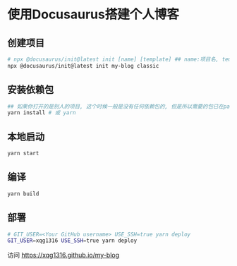 # 使用Docusaurus搭建个人博客

## 创建项目

```bash
# npx @docusaurus/init@latest init [name] [template] ## name:项目名, template:模板
npx @docusaurus/init@latest init my-blog classic
```

## 安装依赖包

```bash
## 如果你打开的是别人的项目, 这个时候一般是没有任何依赖包的, 但是所以需要的包已在package.json里面写好了, 这个时候我们就可以使用yarn install来安装所有项目中需要的依赖包
yarn install # 或 yarn
```

## 本地启动

```bash
yarn start
```

## 编译

```bash
yarn build
```

## 部署

```bash
# GIT_USER=<Your GitHub username> USE_SSH=true yarn deploy
GIT_USER=xqg1316 USE_SSH=true yarn deploy
```

访问 https://xqg1316.github.io/my-blog
